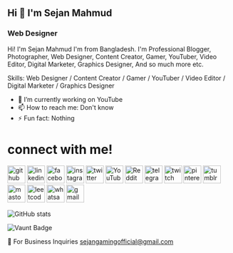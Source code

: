 ## Hi 👋 I'm Sejan Mahmud 
### Web Designer

Hi! I'm Sejan Mahmud I'm from Bangladesh. I'm Professional Blogger, Photographer, Web Designer, Content Creator, Gamer, YouTuber, Video Editor, Digital Marketer, Graphics Designer, And so much more etc.

Skills: Web Designer / Content Creator / Gamer / YouTuber / Video Editor / Digital Marketer / Graphics Designer

- 🔭 I’m currently working on YouTube 
- 📫 How to reach me: Don't know 
- ⚡ Fun fact: Nothing 

# connect with me!

[<img src='https://cdn.jsdelivr.net/npm/simple-icons@3.0.1/icons/github.svg' alt='github' height='40'>](https://github.com/Sejanmahmudofficial)  [<img src='https://cdn.jsdelivr.net/npm/simple-icons@3.0.1/icons/linkedin.svg' alt='linkedin' height='40'>](https://www.linkedin.com/in/sejanmahmudofficial/)  [<img src='https://cdn.jsdelivr.net/npm/simple-icons@3.0.1/icons/facebook.svg' alt='facebook' height='40'>](https://www.facebook.com/SejanMahmudOfficial)  [<img src='https://cdn.jsdelivr.net/npm/simple-icons@3.0.1/icons/instagram.svg' alt='instagram' height='40'>](https://www.instagram.com/sejan__mahmud/)  [<img src='https://cdn.jsdelivr.net/npm/simple-icons@3.0.1/icons/twitter.svg' alt='twitter' height='40'>](https://twitter.com/Sejan__Mahmud)  [<img src='https://cdn.jsdelivr.net/npm/simple-icons@3.0.1/icons/youtube.svg' alt='YouTube' height='40'>](https://www.youtube.com/channel/@sejan_gaming_official)  [<img src='https://cdn.jsdelivr.net/npm/simple-icons@3.0.1/icons/reddit.svg' alt='Reddit' height='40'>](https://www.reddit.com/user/Sejan__Mahmud)  [<img src='https://cdn.jsdelivr.net/npm/simple-icons@3.0.1/icons/telegram.svg' alt='telegram' height='40'>](http://t.me/Sejan_Mahmud)  [<img src='https://cdn.jsdelivr.net/npm/simple-icons@3.0.1/icons/twitch.svg' alt='twitch' height='40'>](https://twitch.tv/sejanmahmud)  [<img src='https://cdn.jsdelivr.net/npm/simple-icons@3.0.1/icons/pinterest.svg' alt='pinterest' height='40'>](https://Pinterest.com/Sejan_Mahmud)  [<img src='https://cdn.jsdelivr.net/npm/simple-icons@3.0.1/icons/tumblr.svg' alt='tumblr' height='40'>](https://Tumblr.com/@sejanmahmud)  [<img src='https://cdn.jsdelivr.net/npm/simple-icons@3.0.1/icons/mastodon.svg' alt='mastodon' height='40'>](https://mastodon.social/@SejanMahmud)  [<img src='https://cdn.jsdelivr.net/npm/simple-icons@3.0.1/icons/leetcode.svg' alt='leetcode' height='40'>](https://leetcode.com/SejanMahmud)  [<img src='https://cdn.jsdelivr.net/npm/simple-icons@3.0.1/icons/whatsapp.svg' alt='whatsapp' height='40'>](https://wa.me/8801892063187)  [<img src='https://cdn.jsdelivr.net/npm/simple-icons@3.0.1/icons/gmail.svg' alt='gmail' height='40'>](https://sejangamingofficial@gmail.com )  

![GitHub stats](https://github-readme-stats.vercel.app/api?username=Sejanmahmudofficial&show_icons=true&count_private=true)  

![Vaunt Badge](https://api.vaunt.dev/v1/github/entities/Sejanmahmudofficial/contributions?format=svg&private=true)  

📧 For Business Inquiries
sejangamingofficial@gmail.com

